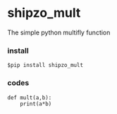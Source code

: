 # shipzo_mult
The simple python multifly function

### install
```$pip install shipzo_mult```

### codes
```
def mult(a,b):
    print(a*b)
```

